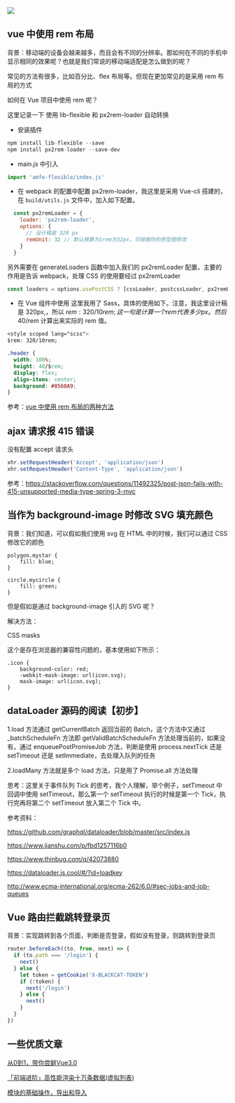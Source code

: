 ![](![](![](2020-05-24-17-41-37.png).png).png)

## vue 中使用 rem 布局

背景：移动端的设备会越来越多，而且会有不同的分辨率。那如何在不同的手机中显示相同的效果呢？也就是我们常说的移动端适配是怎么做到的呢？

常见的方法有很多，比如百分比、flex 布局等。但现在更加常见的是采用 rem 布局的方式

如何在 Vue 项目中使用 rem 呢？

这里记录一下 使用 lib-flexible 和 px2rem-loader 自动转换

- 安装插件

```js
npm install lib-flexible --save
npm install px2rem-loader --save-dev
```

- main.js 中引入

```js
import 'amfe-flexible/index.js'
```

- 在 webpack 的配置中配置 px2rem-loader，我这里是采用 Vue-cli 搭建的，在 `build/utils.js` 文件中，加入如下配置。

```js
  const px2remLoader = {
    loader: 'px2rem-loader',
    options: {
      // 设计稿是 320 px
      remUnit: 32 // 默认换算为1rem为32px，可根据你的原型图修改
    }
  }
```

另外需要在 generateLoaders 函数中加入我们的 px2remLoader 配置，主要的作用是告诉 webpack，处理 CSS 的使用要经过 px2remLoader 

```js
const loaders = options.usePostCSS ? [cssLoader, postcssLoader, px2remLoader] : [cssLoader, px2remLoader]
```

- 在 Vue 组件中使用
这里我用了 Sass，具体的使用如下。注意，我这里设计稿是 320px,，所以 $rem: 320/10rem; 这一句是计算一个 rem 代表多少 px。然后 40/$rem 计算出来实际的 rem 值。

```css
<style scoped lang="scss">
$rem: 320/10rem;

.header {
  width: 100%;
  height: 40/$rem;
  display: flex;
  align-items: center;
  background: #8560A9;
}
```


参考：[vue 中使用 rem 布局的两种方法](https://blog.csdn.net/Robin_star_/article/details/86638138)

## ajax 请求报 415 错误

没有配置 accept 请求头

```js
xhr.setRequestHeader('Accept', 'application/json')
xhr.setRequestHeader('Content-Type', 'application/json')
```

参考：https://stackoverflow.com/questions/11492325/post-json-fails-with-415-unsupported-media-type-spring-3-mvc

## 当作为 background-image 时修改 SVG 填充颜色

背景：我们知道，可以假如我们使用 svg 在 HTML 中的时候，我们可以通过 CSS 修改它的颜色

```
polygon.mystar {
    fill: blue;
}​

circle.mycircle {
    fill: green;
}
```

但是假如是通过 background-image 引入的 SVG 呢？

解决方法：

CSS masks

这个是存在浏览器的兼容性问题的，基本使用如下所示：

```
.icon {
    background-color: red;
    -webkit-mask-image: url(icon.svg);
    mask-image: url(icon.svg);
}
```



## dataLoader 源码的阅读【初步】
1.load 方法通过 getCurrentBatch 返回当前的 Batch，这个方法中又通过 _batchScheduleFn 方法即  getValidBatchScheduleFn 方法处理当前的，如果没有，通过 enqueuePostPromiseJob 方法，判断是使用 process.nextTick 还是 setTimeout 还是 setImmediate，去处理入队列的任务

2.loadMany 方法就是多个 load 方法，只是用了 Promise.all 方法处理

思考：这里关于事件队列 Tick 的思考，我个人理解，举个例子，setTimeout 中回调中使用 setTimeout，那么第一个 setTimeout 执行的时候是第一个 Tick，执行完再将第二个 setTimeout 放入第二个 Tick 中。

参考资料：

https://github.com/graphql/dataloader/blob/master/src/index.js

https://www.jianshu.com/p/fbd1257116b0

https://www.thinbug.com/q/42073880

https://dataloader.js.cool/#/?id=loadkey

http://www.ecma-international.org/ecma-262/6.0/#sec-jobs-and-job-queues


## Vue 路由拦截跳转登录页

背景：实现跳转到各个页面，判断是否登录，假如没有登录，则跳转到登录页

```js
router.beforeEach((to, from, next) => {
  if (to.path === '/login') {
    next()
  } else {
    let token = getCookie('X-BLACKCAT-TOKEN')
    if (!token) {
      next('/login')
    } else {
      next()
    }
  }
})
```


## 一些优质文章

[从0到1，带你尝鲜Vue3.0](https://mp.weixin.qq.com/s/JOxouBFMwGnJCJ1mWYcGBQ)

[「前端进阶」高性能渲染十万条数据(虚拟列表)](https://juejin.im/post/5db684ddf265da4d495c40e5)

[模块的基础操作，导出和导入](https://juejin.im/post/5b2b2d8de51d4558ba1a64e0)




